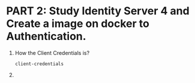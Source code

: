 # PART 2: Study Identity Server 4 and Create a image on docker to Authentication.

1. How the Client Credentials is?

    `client-credentials`

2. 
